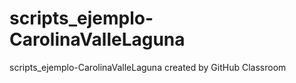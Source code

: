 # scripts_ejemplo-CarolinaValleLaguna
scripts_ejemplo-CarolinaValleLaguna created by GitHub Classroom
